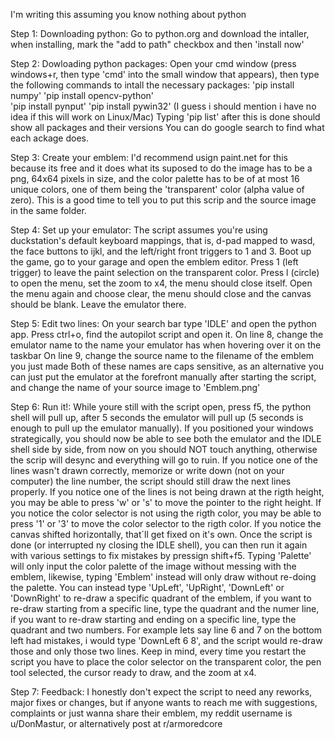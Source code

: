 I'm writing this assuming you know nothing about python

Step 1: Downloading python: 
Go to python.org and download the intaller, when installing, mark the "add to path" checkbox
and then 'install now'

Step 2: Dowloading python packages: 
Open your cmd window (press windows+r, then type 'cmd' into the small window that appears),
then type the following commands to intall the necessary packages:
	'pip install numpy' 
  'pip install opencv-python'  
  'pip install pynput' 
  'pip install pywin32' 
(I guess i should mention i have no idea if this will work on  Linux/Mac)
Typing 'pip list' after this is done should show all packages and their versions
You can do google search to find what each ackage does.

Step 3: Create your emblem: 
I'd recommend usign paint.net for this because its free and it does what its suposed to do
the image has to be a png, 64x64 pixels in size, and the color palette has to be of at most
16 unique colors, one of them being the 'transparent' color (alpha value of zero).
This is a good time to tell you to put this scrip and the source image in the same folder.

Step 4: Set up your emulator: 
The script assumes you're using duckstation's default keyboard mappings, that is,
d-pad mapped to wasd, the face buttons to ijkl, and the left/right front triggers to 1 and 3.
Boot up the game, go to your garage and open the emblem editor.
Press 1 (left trigger) to leave the paint selection on the transparent color.
Press l (circle) to open the menu, set the zoom to x4, the menu should close itself.
Open the menu again and choose clear, the menu should close and the canvas should be blank.
Leave the emulator there.

Step 5: Edit two lines: 
On your search bar type 'IDLE' and open the python app.
Press ctrl+o, find the autopilot script and open it.
On line 8, change the emulator name to the name your emulator has when hovering over it on the taskbar
On line 9, change the source name to the filename of the emblem you just made
Both of these names are caps sensitive, as an alternative you can just put the emulator at the forefront
manually after starting the script, and change the name of your source image to 'Emblem.png'

Step 6: Run it!: 
While youre still with the script open, press f5, the python shell will pull up, after 5 seconds the emulator 
will pull up (5 seconds is enough to pull up the emulator manually).
If you positioned your windows strategically, you should now be able to see both the emulator and the 
IDLE shell side by side, from now on you should NOT touch anything, otherwise the scrip will desync and
everything will go to ruin.
If you notice one of the lines wasn't drawn correctly, memorize or write down (not on your computer) the
line number, the script should still draw the next lines properly.
If you notice one of the lines is not being drawn at the rigth height, you may be able to press 'w' or 's'
to move the pointer to the right height.
If you notice the color selector is not using the rigth color, you may be able to press '1' or '3' to
move the color selector to the rigth color.
If you notice the canvas shifted horizontally, that´ll get fixed on it's own.
Once the script is done (or interrupted ny closing the IDLE shell), you can then run it again with various
settings to fix mistakes by pressign shift+f5.
Typing 'Palette' will only input the color palette of the image without messing with the emblem,
likewise, typing 'Emblem' instead will only draw without re-doing the palette.
You can instead type 'UpLeft', 'UpRight', 'DownLeft' or 'DownRight' to re-draw a specific quadrant of
the emblem, if you want to re-draw starting from a specific line, type the quadrant and the numer line,
if you want to re-draw starting and ending on a specific line, type the quadrant and two numbers.
For example lets say line 6 and 7 on the bottom left had mistakes, i would type 'DownLeft 6 8', and the
script would re-draw those and only those two lines.
Keep in mind, every time you restart the script you have to place the color selector on the transparent
color, the pen tool selected, the cursor ready to draw, and the zoom at x4.

Step 7: Feedback: 
I honestly don't expect the script to need any reworks, major fixes or changes, but if anyone wants to reach
me with suggestions, complaints or just wanna share their emblem, my reddit username is u/DonMastur, or 
alternatively post at r/armoredcore
